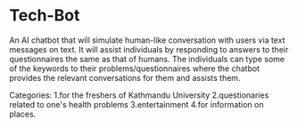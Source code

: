# Tech-Bot

An AI chatbot that will simulate human-like conversation with users via text messages on text. It will assist individuals by responding to answers to their questionnaires the same as that of humans. The individuals can type some of the keywords to their problems/questionnaires where the chatbot provides the relevant conversations for them and assists them.

Categories:
1.for the freshers of Kathmandu University 
2.questionaries related to one's health problems
3.entertainment
4.for information on places.

